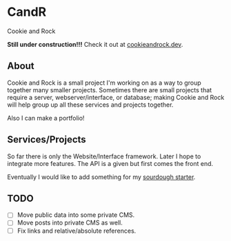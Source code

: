 # CandR

Cookie and Rock

**Still under construction!!!**
Check it out at [cookieandrock.dev](https://cookieandrock.dev).

## About

Cookie and Rock is a small project I'm working on as a way to group together
many smaller projects. Sometimes there are small projects that require a
server, webserver/interface, or database; making Cookie and Rock will help
group up all these services and projects together.

Also I can make a portfolio!

## Services/Projects

So far there is only the Website/Interface framework. Later I hope to integrate
more features. The API is a given but first comes the front end.

Eventually I would like to add something for my
[sourdough starter](https://www.kingarthurbaking.com/recipes/sourdough-starter-recipe).
 
## TODO

-   [ ] Move public data into some private CMS.
-   [ ] Move posts into private CMS as well.
-   [ ] Fix links and relative/absolute references.
